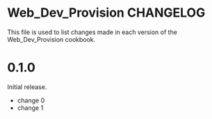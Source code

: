 # Web_Dev_Provision CHANGELOG

This file is used to list changes made in each version of the Web_Dev_Provision cookbook.

# 0.1.0

Initial release.

- change 0
- change 1

